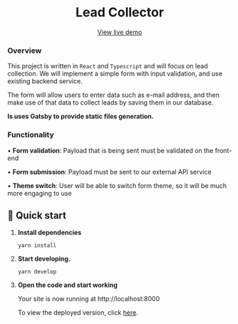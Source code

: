 <h1 align="center">
  Lead Collector
</h1>

<p align="center">
  <a href="https://lead-collector-jwp.vercel.app/">View live demo</a>
</p>

### Overview

This project is written in `React` and `Typescript` and will focus on lead collection. We will implement a simple form with input validation, and use existing backend service.

The form will allow users to enter data such as e-mail address, and then make use of that data to collect leads by saving them in our database.

**Is uses Gatsby to provide static files generation.**

### Functionality

• **Form validation**: Payload that is being sent must be validated on the front-end

• **Form submission**: Payload must be sent to our external API service

• **Theme switch**: User will be able to switch form theme, so it will be much more engaging to use

## 🚀 Quick start

1. **Install dependencies**

   ```shell
   yarn install
   ```

2. **Start developing.**

   ```shell
   yarn develop
   ```

3. **Open the code and start working**

   Your site is now running at http://localhost:8000

   To view the deployed version, click <a href="insert-link-to-deploy-here">here</a>.
